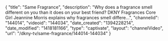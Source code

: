 {
    "title": "Same Fragrance",
    "description": "Why does a fragrance smell different on you than it does on your best friend? DKNY Fragrances Core Girl Jeannine Morris explains why fragrances smell differe...",
    "channelid": "144014",
    "videoid": "144034",
    "date_created": "1394228214",
    "date_modified": "1418181166",
    "type": "captivate",
    "layout": "channelVideo",
    "url": "\/dkny-tv\/same-fragrance\/144014-144034"
}